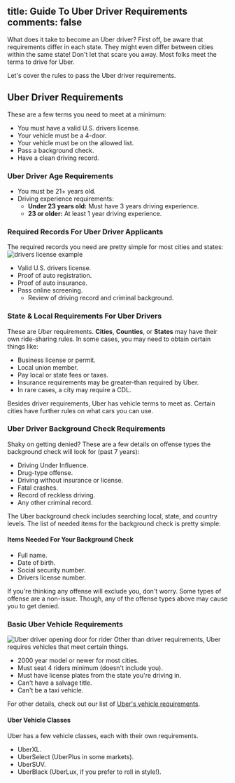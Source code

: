 title: Guide To Uber Driver Requirements
comments: false
---
What does it take to become an Uber driver? First off, be aware that requirements differ in each state. They might even differ between cities within the same state! Don't let that scare you away. Most folks meet the terms to drive for Uber.

Let's cover the rules to pass the Uber driver requirements.

## Uber Driver Requirements
These are a few terms you need to meet at a minimum:

* You must have a valid U.S. drivers license.
* Your vehicle must be a 4-door.
* Your vehicle must be on the allowed list.
* Pass a background check.
* Have a clean driving record.

### Uber Driver Age Requirements
* You must be 21+ years old.
* Driving experience requirements:
    - **Under 23 years old:** Must have 3 years driving experience.
    - **23 or older:** At least 1 year driving experience.

### Required Records For Uber Driver Applicants
The required records you need are pretty simple for most cities and states:
![drivers license example](/img/example-drivers-license.png)
* Valid U.S. drivers license.
* Proof of auto registration.
* Proof of auto insurance.
* Pass online screening.
    - Review of driving record and criminal background.

### State & Local Requirements For Uber Drivers
These are _Uber_ requirements. **Cities**, **Counties**, or **States** may have their own ride-sharing rules. In some cases, you may need to obtain certain things like:

* Business license or permit.
* Local union member.
* Pay local or state fees or taxes.
* Insurance requirements may be greater-than required by Uber.
* In rare cases, a city may require a CDL.

Besides driver requirements, Uber has vehicle terms to meet as. Certain cities have further rules on what cars you can use.

### Uber Driver Background Check Requirements
Shaky on getting denied? These are a few details on offense types the background check will look for (past 7 years):

* Driving Under Influence.
* Drug-type offense.
* Driving without insurance or license.
* Fatal crashes.
* Record of reckless driving.
* Any other criminal record.

The Uber background check includes searching local, state, and country levels. The list of needed items for the background check is pretty simple:

#### Items Needed For Your Background Check

* Full name.
* Date of birth.
* Social security number.
* Drivers license number.

If you're thinking any offense will exclude you, don't worry. Some types of offense are a non-issue.  Though, any of the offense types above may cause you to get denied.

### Basic Uber Vehicle Requirements
![Uber driver opening door for rider](/img/uber-driver-opening-door.png)
Other than driver requirements, Uber requires vehicles that meet certain things.

* 2000 year model or newer for most cities.
* Must seat 4 riders minimum (doesn't include you).
* Must have license plates from the state you're driving in.
* Can't have a salvage title.
* Can't be a taxi vehicle.

For other details, check out our list of [Uber's vehicle requirements](/uber/uber-driver-requirements/).

#### Uber Vehicle Classes
Uber has a few vehicle classes, each with their own requirements.

* UberXL.
* UberSelect (UberPlus in some markets).
* UberSUV.
* UberBlack (UberLux, if you prefer to roll in style!).